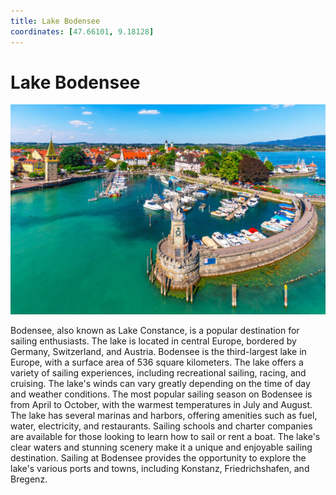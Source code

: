 ```yaml
---
title: Lake Bodensee
coordinates: [47.66101, 9.18128]
---
```

# Lake Bodensee

![Main image](../img/planned/bodensee.jpg)

Bodensee, also known as Lake Constance, is a popular destination for sailing enthusiasts. The lake is located in central Europe, bordered by Germany, Switzerland, and Austria. Bodensee is the third-largest lake in Europe, with a surface area of 536 square kilometers. The lake offers a variety of sailing experiences, including recreational sailing, racing, and cruising. The lake's winds can vary greatly depending on the time of day and weather conditions. The most popular sailing season on Bodensee is from April to October, with the warmest temperatures in July and August. The lake has several marinas and harbors, offering amenities such as fuel, water, electricity, and restaurants. Sailing schools and charter companies are available for those looking to learn how to sail or rent a boat. The lake's clear waters and stunning scenery make it a unique and enjoyable sailing destination. Sailing at Bodensee provides the opportunity to explore the lake's various ports and towns, including Konstanz, Friedrichshafen, and Bregenz.